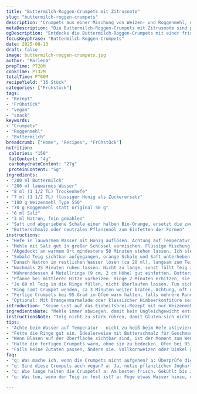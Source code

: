 ```yaml
---
title: "Buttermilch-Roggen-Crumpets mit Zitrusnote"
slug: "buttermilch-roggen-crumpets"
description: "Crumpets aus einer Mischung von Weizen- und Roggenmehl, mit Buttermilch und einem Spritzer Orangensaft für den besonderen Kick. Die Hefe wird mit warmem Wasser und Honig aktiviert, Backsoda für die leichte Porigkeit. Angebraten in Butterschmalz für nussigen Geschmack. Ideal für ein herbstliches Frühstück oder als kleiner Snack mit Marmelade oder Zitrusmarmelade. Anpassbar bei Zutaten, falls kein Roggenmehl vorhanden oder vegane Variante gewünscht wird. Die Textur bleibt weich in der Mitte, mit knuspriger Oberfläche durch langsames Braten in beschichteter Pfanne."
metaDescription: "Die Buttermilch-Roggen-Crumpets mit Zitrusnote sind perfekt für ein herbstliches Frühstück oder als Snack. Weich, knusprig und aromatisch"
ogDescription: "Entdecke die Buttermilch-Roggen-Crumpets mit einer frischen Zitrusnote. Ideal zum Frühstück oder als zuckerfreier Snack. Lecker und vielseitig"
focusKeyphrase: "Buttermilch-Roggen-Crumpets"
date: 2025-08-13
draft: false
image: buttermilch-roggen-crumpets.jpg
author: "Marlena"
prepTime: PT28M
cookTime: PT32M
totalTime: PT60M
recipeYield: "16 Stück"
categories: ["Frühstück"]
tags:
- "Rezept"
- "Frühstück"
- "vegan"
- "snack"
keywords:
- "Crumpets"
- "Roggenmehl"
- "Buttermilch"
breadcrumb: ["Home", "Recipes", "Frühstück"]
nutrition: 
 calories: "150"
 fatContent: "4g"
 carbohydrateContent: "27g"
 proteinContent: "5g"
ingredients:
- "200 ml Buttermilch"
- "200 ml lauwarmes Wasser"
- "8 ml (1 1/2 TL) Trockenhefe"
- "7 ml (1 1/2 TL) flüssiger Honig als Zuckerersatz"
- "180 g Weizenmehl Type 550"
- "70 g Roggenmehl statt original 50 g"
- "6 ml Salz"
- "3 ml Natron, fein gemahlen"
- "Saft und abgeriebene Schale einer halben Bio-Orange, ersetzt die zweite Wasserzugabe"
- "Butterschmalz oder neutrales Pflanzenöl zum Einfetten der Formen"
instructions:
- "Hefe in lauwarmem Wasser mit Honig auflösen. Achtung auf Temperatur, nicht zu heiß, sonst stirbt der Hefestamm. Habe gemerkt, zu kaltes Wasser macht Auffrischung langgezogen und weniger luftig."
- "Mehle mit Salz gut in großer Schüssel vermischen. Flüssige Mischung (Buttermilch plus Hefe-Wasser) einrühren, zügig mit Schneebesen, Klumpen ok, nicht zu intensiv rühren, sonst Gluten zu viel aktiviert, sonst dichte Crumpets."
- "Abgedeckt an warmem Ort mindestens 50 Minuten stehen lassen. Ich stelle die Schüssel in den Backofen bei minimal eingeschalteter Lampe, diese indirekte Wärme ist optimal."
- "Sobald Teig sichtbar aufgegangen, orange Schale und Saft unterheben, vorsichtig mit Löffel, damit Luft drin bleibt. Wichtig für feine Porung beim Backen."
- "Danach Natron im restlichen Wasser lösen (ca 20 ml), langsam zum Teig geben und vorsichtig unterheben. Der Natron zieht Säure aus Buttermilch und Orangen, bringt hübsche kleine Bläschen."
- "Nochmals 25 Minuten ruhen lassen. Nicht zu lange, sonst fällt Teig zusammen."
- "Währenddessen 4 Metallringe (9 cm, 2 cm Höhe) gut einfetten. Butterschmalz gibt Geschmack, Öl macht Oberfläche neutraler – probierte beide Varianten, Butterschmalz gewinnt bei Aroma."
- "Pfanne bei mittlerer Hitze vorheizen. Ringe 2 Minuten erhitzen, sie sollten heiß sein, aber nicht qualmen."
- "Je 60 ml Teig in die Ringe füllen, nicht überlaufen lassen. Tun sich kleine Bläschen an Oberfläche zeigen (ca nach 3-4 Minuten), Kruste goldbraun, dann Metallspatel vorsichtig ansetzen."
- "Ring samt Crumpet wenden, ca 3 Minuten weiter braten. Achtung, oft unterschätzt: Hitze darf nicht zu hoch sein, sonst außen dunkel, innen roh. Farbe und Klopfen an Crumpet - fest, aber federnd, signalisieren Garzeit."
- "Fertige Crumpets bei 95 Grad im Ofen warm halten, falls mehrere Runden. So werden sie außen leicht knusprig, innen bleiben sie weich und leicht feucht. Keine Plastikfolie, sonst feucht und gummiartig."
- "Optional: Mit Orangenmarmelade oder klassischer Himbeerkonfitüre servieren. Ein Schuss Honig oder Ahornsirup bringt noch mehr Balance zur leichten Säure."
introduction: "Keine Lust auf das Einheitsbrei-Rezept mit nur Weizenmehl? Ich experimentiere gern mit Roggen, der gibt eine leichte Säuerlichkeit und Textur, die beim Backen komplex bleibt. Buttermilch sorgt für Bindung und etwas Frische, die Kombi mit Natron und Hefe erzeugt das typische Crumpet-Lochmuster, ohne dass die Masse klumpig wird. Wegen des Honigs habe ich den Zucker ersetzt – schmeckt intensiver und natürlich. Der Clou: etwas Orangensaft und Schale bringen Frische und heben den Teig geschmacklich an. Keine Angst vor langen Ruhezeiten. Sie sorgen für beste Blasenbildung, besonders bei Verwendung von Roggen. Unbedingt Temperaturkontrolle im Auge behalten. Feuchtigkeit und Luft machen den Unterschied beim Ergebnis."
ingredientsNote: "Mehle immer abwiegen, damit kein Ungleichgewicht entsteht. Ersatz von Weißmehl und Zucker ist möglich, aber dann Backzeit und Textur anpassen. Roggen gibt Struktur, ist aber nicht zwingend, Vollkornweizen geht auch. Buttermilch kann durch Kefir ersetzt werden, Sahne saure Milch mildert Konsistenz ab, aber Geschmack variiert. Honig als Süße ist besser als raffinierter Zucker, gibt Aroma. Natron und Hefe sorgen zusammen für Blasenbildung – haste nur Hefe, dann schlägt der Teig zu kompakt auf. Für vegane Variante pflanzlichen Joghurt und Agavendicksaft nehmen, jedoch braucht das Hefe-Management mehr Geduld und Temperaturgefühl."
instructionsNote: "Teig nicht zu stark rühren, damit Gluten sich nicht zu sehr entwickelt. Luftblasen werden so beim Gehen gefangen. Ruhezeit an warmen Platz, nie direkt in Zugluft oder kalte Küche stellen – Teig sinkt sonst zusammen. Natron erst zuletzt hinzufügen, reagiert sofort mit Säure. Pfanne vorheizen unbedingt Stunden vorher nicht nötig. Ringe gut einfetten, sonst klebt Teig, Frust vorprogrammiert. Beim Wenden Metallspatel verwenden, nicht Holz – Crumpets bleiben sonst hängen oder reißen ein. Farbe ist entscheidend: leicht goldgelb, nicht zu braun. Reibt sie sich zu dünn an, erhöh die Hitze, zu dunkel – reduziere sie. Crumpets innen noch feucht, soll so sein, genau wie kleine Löcher drin— ein Zeichen für guten Gärprozess. Warmhalten im Ofen mit Umluft bei niedriger Temperatur funktioniert besser als Abdecken, sonst werden sie zäh."
tips:
- "Achte beim Wasser auf Temperatur - nicht zu heiß beim Hefe aktivieren. Zu hohe Hitze killt die Hefe, zu kalt führt zu wenig Luft. Stelle die Schüssel warm, aber nicht direkt Heizung. Durch indirekte Wärme geht der Teig schnell hoch."
- "Fette die Ringe gut ein. Idealerweise mit Butterschmalz für Geschmack oder neutralem Öl. Ringe müssen vorheizen, so kann der Teig gleichmäßig aufgehen. Vermeide Hitzequelle, die zu extrem ist, so verbrennt die Oberfläche."
- "Wenn Blasen auf der Oberfläche sichtbar sind, ist der Moment zum Wenden. Zeichen sind goldbraun, aber nicht zu dunkel sein. Klopf leicht auf Crumpet. Es sollte federnd sein. Zu fest - nie richtig durch."
- "Halte die fertigen Crumpets warm, ohne sie zu bedecken. Ofen bei 95 Grad nutzen, das hält sie knackig. Aufpassen, damit sie nicht trocken werden. Feuchtigkeit im Plastik sorgt für Gummi-Effekt."
- "Falls keine Zutaten passen, ändere sie. Vollkornweizen oder Dinkel geht auch. Anstelle von Honig, benutze Agavendicksaft. Natron kannst du erst nach dem Hauptteig hinzufügen, um besser Blasenbildung zu ermöglichen."
faq:
- "q: Was mache ich, wenn die Crumpets nicht aufgehen? a: Überprüfe die Hefeteilchen. Wenn sie zu alt sind, dann frisch kaufen. Werkzeuge sollten sauber sein. Wärme hilft dem Teig beim Aufgehen."
- "q: Sind diese Crumpets auch vegan? a: Ja, nutze pflanzlichen Joghurt und Agavendicksaft. Achte darauf, dass die Flüssigkeitsmenge passt. Hefemenge vielleicht anpassen, je nach Konsistenz des Yoghurts."
- "q: Wie lange halten die Crumpets? a: Am besten frisch. Gekühlt bis zu drei Tage. Auch im Gefrierfach möglich. Vor dem Servieren vorsichtig aufbacken - so bleibt die Feuchtigkeit."
- "q: Was tun, wenn der Teig zu fest ist? a: Füge etwas Wasser hinzu, um die Konsistenz zu verbessern. Denke daran, nach dem Hinzufügen gut zu ruhen. Luft soll gefangen bleiben."

---
```

